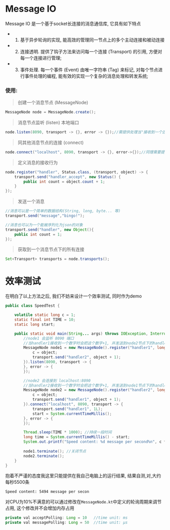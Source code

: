 # Message IO

Message IO 是一个基于socket长连接的消息通信库, 它具有如下特点

- 1. 基于异步轮询的实现, 能高效的管理同一节点上的多个主动连接和被动连接

- 2. 连接透明. 提供了钩子方法来访问每一个连接 (Transport) 的引用, 方便对每一个连接进行管理;

- 3. 事件处理. 每一个事件 (Event) 由唯一字符串 (Tag) 来标记, 对每个节点进行事件处理的编程, 能有效的实现一个复杂的消息处理和转发系统;

### 使用:

> 创建一个消息节点 (MessageNode) 
```java
MessageNode node = MessageNode.create();
```

> 消息节点监听 (listen) 本地端口
```java
node.listen(8090, transport -> {}, error -> {});//需提供处理当"接收到一个连接"和"检查到连接断开"的方法
```

> 同其他消息节点的连接 (connect)

```java
node.connect("localhost", 8090, transport -> {}, error->{});//同理需要提供"连接建立成功"和"连接未成功或断开"的方法
```

> 定义消息的接收行为

```java
node.register("handler", Status.class, (transport, object) -> {
    transport.send("handler_accept", new Status() {
        public int count = object.count + 1;
    }
});
```

> 发送一个消息

```java
//消息可以是一个简单的数据结构(String, long, byte... 等)
transport.send("message","bingo!");

//消息也可以为一个能被序列化为json的对象
transport.send("handler", new Object(){
    public int count = 1;
});
```

> 获取到一个消息节点下的所有连接

```java
Set<Transport> transports = node.transports();
```

# 效率测试

在明白了以上方法之后, 我们不妨来设计一个效率测试, 同时作为demo

```java
public class SpeedTest {

    volatile static long c = 1;
    static final int TIME = 10;
    static long start;

    public static void main(String... args) throws IOException, InterruptedException {
        //node1 会监听 8090 端口
        //当handler1接收到一个数字时会把这个数字+1, 并发送到node2节点下的handler2
        MessageNode node1 = new MessageNode().register("handler1", long.class, (transport, object) -> {
            c = object;
            transport.send("handler2", object + 1);
        }).listen(8090, transport -> {
        }, error -> {
        });

        //node2 会连接到 localhost:8090
        //当handler2接收到一个数字时会把这个数字+1, 并发送到node1节点下的handler1
        MessageNode node2 = new MessageNode().register("handler2", long.class, (transport, object) -> {
            c = object;
            transport.send("handler1", object + 1);
        }).connect("localhost", 8090, transport -> {
            transport.send("handler1", 1L);
            start = System.currentTimeMillis();
        }, error -> {
        });

        Thread.sleep(TIME * 1000); //持续一段时间
        long time = System.currentTimeMillis() - start;
        System.out.printf("Speed content: %d message per second%n", c * 1000 / time);//计算每秒的发信速度
       
        node1.terminate(); //关闭节点
        node2.terminate();
    }
}
```

抱着不严谨的态度我这里只能提供在我自己电脑上的运行结果, 结果自测,对,大约每秒5500条

```shell
Speed content: 5494 message per secon
```

对CPU为10%不满意的可以通过修改在`MessageNode.kt`中定义的轮询周期来调节占用, 这个修改并不会增加内存占用

```java
private val acceptPolling: Long = 10   //time unit: ms
private val messagePolling: Long = 50  //time unit: μs
```